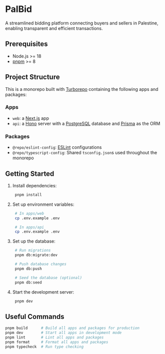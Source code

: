 # PalBid

A streamlined bidding platform connecting buyers and sellers in Palestine, enabling transparent and efficient transactions.

## Prerequisites

- Node.js >= 18
- [pnpm](https://pnpm.io) >= 8

## Project Structure

This is a monorepo built with [Turborepo](https://turbo.build/repo/docs/core-concepts/monorepos/configuring-workspaces) containing the following apps and packages:

### Apps

- `web`: a [Next.js](https://nextjs.org/) app
- `api`: a [Hono](https://hono.dev/) server with a [PostgreSQL](https://www.postgresql.org/) database and [Prisma](https://www.prisma.io/) as the ORM

### Packages

- `@repo/eslint-config`: [ESLint](https://eslint.org/) configurations
- `@repo/typescript-config`: Shared `tsconfig.json`s used throughout the monorepo

## Getting Started

1. Install dependencies:

   ```sh
    pnpm install
   ```

2. Set up environment variables:

   ```sh
    # In apps/web
    cp .env.example .env

    # In apps/api
    cp .env.example .env
   ```

3. Set up the database:

   ```sh
    # Run migrations
    pnpm db:migrate:dev

    # Push database changes
    pnpm db:push

    # Seed the database (optional)
    pnpm db:seed
   ```

4. Start the development server:

   ```sh
    pnpm dev
   ```

## Useful Commands

```sh
pnpm build      # Build all apps and packages for production
pnpm dev        # Start all apps in development mode
pnpm lint       # Lint all apps and packages
pnpm format     # Format all apps and packages
pnpm typecheck  # Run type checking
```
